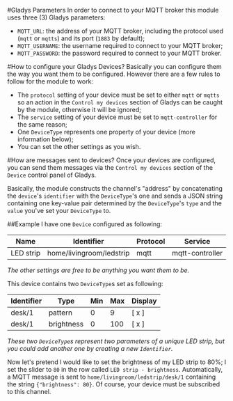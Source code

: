 #Gladys Parameters
In order to connect to your MQTT broker this module uses three (3) Gladys parameters:
* `MQTT_URL`: the address of your MQTT broker, including the protocol used (`mqtt` or `mqtts`) and its port (`1883` by default);
* `MQTT_USERNAME`: the username required to connect to your MQTT broker;
* `MQTT_PASSWORD`: the password required to connect to your MQTT broker.

#How to configure your Gladys Devices?
Basically you can configure them the way you want them to be configured. However there are a few rules to follow for the module to work:
* The `protocol` setting of your device must be set to either `mqtt` or `mqtts` so an action in the `Control my devices` section of Gladys can be caught by the module, otherwise it will be ignored;
* The `service` setting of your device must be set to `mqtt-controller` for the same reason;
* One `DeviceType` represents one property of your device (more information below);
* You can set the other settings as you wish.

#How are messages sent to devices?
Once your devices are configured, you can send them messages via the `Control my devices` section of the `Device` control panel of Gladys.

Basically, the module constructs the channel's "address" by concatenating the `device`'s `identifier` with the `DeviceType`'s one and sends a JSON string containing one key-value pair determined by the `DeviceType`'s `type` and the `value` you've set your `DeviceType` to.

##Example
I have one `Device` configured as following:

Name | Identifier | Protocol | Service
-----|------------|----------|--------
LED strip | home/livingroom/ledstrip | mqtt | mqtt-controller

*The other settings are free to be anything you want them to be.*

This device contains two `DeviceType`s set as following:

Identifier | Type | Min | Max | Display
-----------|------|-----|-----|--------
desk/1|pattern|0|9|[ x ]
desk/1|brightness|0|100|[ x ]

*These two `DeviceType`s represent two parameters of a unique LED strip, but you could add another one by creating a new `Identifier`.*

Now let's pretend I would like to set the brightness of my LED strip to 80%; I set the slider to `80` in the row called `LED strip - brightness`.
Automatically, a MQTT message is sent to `home/livingroom/ledstrip/desk/1` containing the string `{"brightness": 80}`. Of course, your device must be subscribed to this channel.